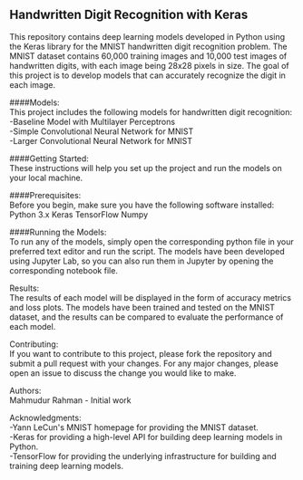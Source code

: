 ## Handwritten Digit Recognition with Keras

This repository contains deep learning models developed in Python using the Keras library for the MNIST handwritten digit recognition problem. The MNIST dataset contains 60,000 training images and 10,000 test images of handwritten digits, with each image being 28x28 pixels in size. The goal of this project is to develop models that can accurately recognize the digit in each image.

####Models:  
This project includes the following models for handwritten digit recognition:  
-Baseline Model with Multilayer Perceptrons  
-Simple Convolutional Neural Network for MNIST  
-Larger Convolutional Neural Network for MNIST

####Getting Started:  
These instructions will help you set up the project and run the models on your local machine.

####Prerequisites:  
Before you begin, make sure you have the following software installed:
Python 3.x
Keras
TensorFlow
Numpy

####Running the Models:  
To run any of the models, simply open the corresponding python file in your preferred text editor and run the script. The models have been developed using Jupyter Lab, so you can also run them in Jupyter by opening the corresponding notebook file.

Results:  
The results of each model will be displayed in the form of accuracy metrics and loss plots. The models have been trained and tested on the MNIST dataset, and the results can be compared to evaluate the performance of each model.

Contributing:  
If you want to contribute to this project, please fork the repository and submit a pull request with your changes. For any major changes, please open an issue to discuss the change you would like to make.

Authors:  
Mahmudur Rahman - Initial work

Acknowledgments:  
-Yann LeCun's MNIST homepage for providing the MNIST dataset.  
-Keras for providing a high-level API for building deep learning models in Python.  
-TensorFlow for providing the underlying infrastructure for building and training deep learning models.





